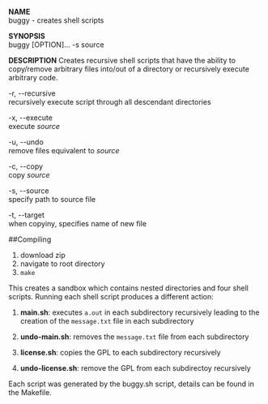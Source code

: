**NAME**  
	buggy - creates shell scripts

**SYNOPSIS**    
	buggy [OPTION]... -s source
	
**DESCRIPTION**
	Creates recursive shell scripts that have the ability to copy/remove arbitrary files into/out of a directory or recursively execute arbitrary code.
	
-r, --recursive  
	recursively execute script through all descendant directories

-x, --execute  
	execute *source*

-u, --undo  
	remove files equivalent to *source*
	    
-c, --copy  
	copy *source*

-s, --source  
	specify path to source file
	    
-t, --target  
	when copyiny, specifies name of new file

##Compiling
1. download zip
2. navigate to root directory
3. `make`

This creates a sandbox which contains nested directories and four shell scripts. Running each shell script produces a different action:

1. **main.sh**: executes `a.out` in each subdirectory recursively leading to the creation of the `message.txt` file in each subdirectory    

2. **undo-main.sh**: removes the `message.txt` file from each subdirectory  

3. **license.sh**: copies the GPL to each subdirectory recursively  

4. **undo-license.sh**: remove the GPL from each subdirectoy recursively

Each script was generated by the buggy.sh script, details can be found in the Makefile. 
